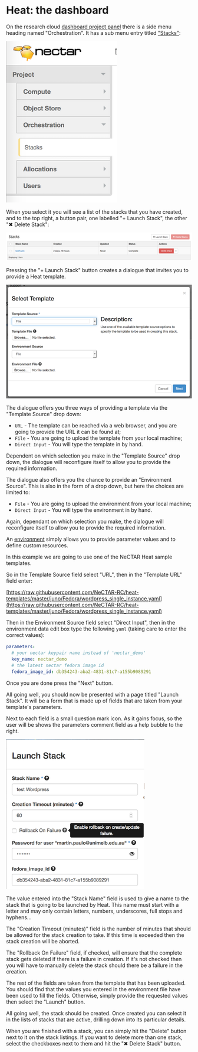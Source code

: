# Heat: the dashboard

On the research cloud [dashboard project panel](https://dashboard.rc.nectar.org.au/project/)
there is a side menu heading named "Orchestration". It has a sub menu entry
titled ["Stacks"](https://dashboard.rc.nectar.org.au/project/stacks/):

![Heat in the dashboard project menu](images/heat_dash_side_menu.png)

When you select it you will see a list of the stacks that you have created, and
to the top right, a button pair, one labelled "+ Launch Stack", the other
"✖ Delete Stack":

![Heat stack listing](images/heat_dash_stack_listing.png)

Pressing the "+ Launch Stack" button creates a dialogue that invites you to
provide a Heat template.

![Heat select template dialog](images/heat_dash_select_template.png)

The dialogue offers you three ways of providing a template via the "Template Source"
drop down:

* `URL` - The template can be reached via a web browser, and you are going to
  provide the URL it can be found at;
* `File` - You are going to upload the template from your local machine;
* `Direct Input` - You will type the template in by hand.

Dependent on which selection you make in the "Template Source" drop down, the
dialogue will reconfigure itself to allow you to provide the required information.

The dialogue also offers you the chance to provide an "Environment Source".
This is also in the form of a drop down, but here the choices are limited
to:

* `File` - You are going to upload the environment from your local machine;
* `Direct Input` - You will type the environment in by hand.

Again, dependant on which selection you make, the dialogue will reconfigure
itself to allow you to provide the required information.

An [environment](http://docs.openstack.org/developer/heat/template_guide/environment.html)
simply allows you to provide parameter values and to define custom resources.

In this example we are going to use one of the NeCTAR Heat sample templates.

So in the Template Source field select "URL", then in the "Template URL" field
enter:

[https://raw.githubusercontent.com/NeCTAR-RC/heat-templates/master/juno/Fedora/wordpress_single_instance.yaml](https://raw.githubusercontent.com/NeCTAR-RC/heat-templates/master/juno/Fedora/wordpress_single_instance.yaml)

Then in the Environment Source field select "Direct Input", then in the environment
data edit box type the following `yaml` (taking care to enter the correct values):

```yaml
parameters:
  # your nectar keypair name instead of 'nectar_demo'
  key_name: nectar_demo
  # the latest nectar fedora image id
  fedora_image_id: db354243-aba2-4831-81c7-a155b9089291
```

Once you are done press the "Next" button.

All going well, you should now be presented with a page titled "Launch Stack".
It will be a form that is made up of fields that are taken from your template's
parameters.

Next to each field is a small question mark icon. As it gains focus, so the user
will be shows the parameters comment field as a help bubble to the right.

![Heat launch template dialog](images/heat_dash_launch.png)

The value entered into the "Stack Name" field is used to give a name to the stack
that is going to be launched by Heat. This name must start with a letter and may
only contain letters, numbers, underscores, full stops and hyphens...

The "Creation Timeout (minutes)" field is the number of minutes that should be
allowed for the stack creation to take. If this time is exceeded then the stack
creation will be aborted.

The "Rollback On Failure" field, if checked, will ensure that the complete
stack gets deleted if there is a failure in creation. If it's not checked then
you will have to manually delete the stack should there be a failure in the creation.

The rest of the fields are taken from the template that has been uploaded.
You should find that the values you entered in the environment file
have been used to fill the fields. Otherwise, simply provide the requested
values then select the "Launch" button.

All going well, the stack should be created. Once created you can select it
in the lists of stacks that are active, drilling down into its
particular details.

When you are finished with a stack, you can simply hit the "Delete" button
next to it on the stack listings. If you want to delete more than one
stack, select the checkboxes next to them and hit the "✖ Delete Stack"
button.

